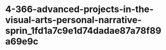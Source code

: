 # 4-366-advanced-projects-in-the-visual-arts-personal-narrative-sprin_1fd1a7c9e1d74dadae87a78f89a69e9c